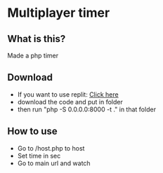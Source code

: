 #  Multiplayer timer
## What is this?
Made a php timer
## Download
- If you want to use replit: [ Click here](https://replit.com/@Awashcard0/Multiplayer-timer)
- download the code and put in folder
- then run "php -S 0.0.0.0:8000 -t ." in that folder
## How to use
- Go to /host.php to host
- Set time in sec
- Go to main url and watch
